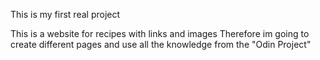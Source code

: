 This is my first real project

This is a website for recipes with links and images
Therefore im going to create different pages and use all the knowledge from the "Odin Project"